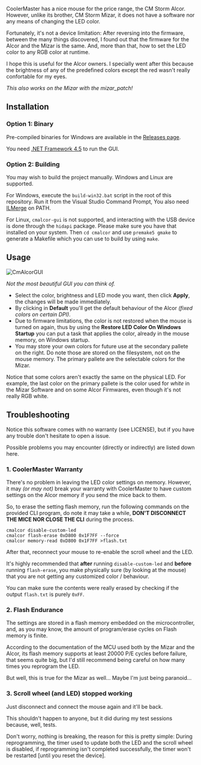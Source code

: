 CoolerMaster has a nice mouse for the price range, the CM Storm Alcor. However, unlike its brother, CM Storm Mizar, it does not have a software nor any means of changing the LED color.

Fortunately, it's not a device limitation: After reversing into the firmware, between the many things discovered, I found out that the firmware for the Alcor and the Mizar is the same. And, more than that, how to set the LED color to any RGB color at runtime.

I hope this is useful for the Alcor owners. I specially went after this because the brightness of any of the predefined colors except the red wasn't really confortable for my eyes.

*This also works on the Mizar with the mizar_patch!*

## Installation

### Option 1: Binary

Pre-compiled binaries for Windows are available in the [Releases page](https://github.com/thelink2012/cmalcor/releases).

You need [.NET Framework 4.5](https://www.microsoft.com/pt-br/download/details.aspx?id=30653) to run the GUI.

### Option 2: Building

You may wish to build the project manually. Windows and Linux are supported.

For Windows, execute the `build-win32.bat` script in the root of this repository. Run it from the Visual Studio Command Prompt, You also need [ILMerge](https://www.microsoft.com/en-us/download/details.aspx?id=17630) on PATH.

For Linux, `cmalcor-gui` is not supported, and interacting with the USB device is done through the `hidapi` package. Please make sure you have that installed on your system. Then `cd cmalcor` and use `premake5 gmake` to generate a Makefile which you can use to build by using `make`.

## Usage

![CmAlcorGUI](http://i.imgur.com/ZpXAZWM.png)

_Not the most beautiful GUI you can think of._

 + Select the color, brightness and LED mode you want, then click **Apply**, the changes will be made immediately.
 + By clicking in **Default** you'll get the default behaviour of the Alcor _(fixed colors on certain DPI)_.
 + Due to firmware limitations, the color is not restored when the mouse is turned on again, thus by using the **Restore LED Color On Windows Startup** you can put a task that applies the color, already in the mouse memory, on Windows startup.
 + You may store your own colors for future use at the secondary pallete on the right. Do note those are stored on the filesystem, not on the mouse memory. The primary pallete are the selectable colors for the Mizar.

Notice that some colors aren't exactly the same on the physical LED. For example, the last color on the primary pallete is the color used for *white* in the Mizar Software and on some Alcor Firmwares, even though it's not really RGB white.

## Troubleshooting

Notice this software comes with no warranty (see LICENSE), but if you have any trouble don't hesitate to open a issue.

Possible problems you may encounter (directly or indirectly) are listed down here.

### 1. CoolerMaster Warranty

There's no problem in leaving the LED color settings on memory. However, it may _(or may not)_ break your warranty with CoolerMaster to have custom settings on the Alcor memory if you send the mice back to them.

So, to erase the setting flash memory, run the following commands on the provided CLI program, do note it may take a while, **DON'T DISCONNECT THE MICE NOR CLOSE THE CLI** during the process.

    cmalcor disable-custom-led
    cmalcor flash-erase 0xD800 0x1F7FF --force
    cmalcor memory-read 0xD800 0x1F7FF >flash.txt
    
After that, reconnect your mouse to re-enable the scroll wheel and the LED.

It's highly recommended that **after** running `disable-custom-led` and **before** running `flash-erase`, you make physically sure (by looking at the mouse) that you are not getting any customized color / behaviour.

You can make sure the contents were really erased by checking if the output `flash.txt` is purely `0xFF`.

### 2. Flash Endurance

The settings are stored in a flash memory embedded on the microcontroller, and, as you may know, the amount of program/erase cycles on Flash memory is finite.

According to the documentation of the MCU used both by the Mizar and the Alcor, its flash memory supports at least 20000 P/E cycles before failure, that seems quite big, but I'd still recommend being careful on how many times you reprogram the LED.

But well, this is true for the Mizar as well... Maybe I'm just being paranoid...

### 3. Scroll wheel (and LED) stopped working

Just disconnect and connect the mouse again and it'll be back.

This shouldn't happen to anyone, but it did during my test sessions because, well, tests.

Don't worry, nothing is breaking, the reason for this is pretty simple: During reprogramming, the timer used to update both the LED and the scroll wheel is disabled, if reprogramming isn't completed successfully, the timer won't be restarted [until you reset the device].
